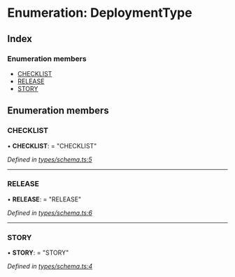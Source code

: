 
# Enumeration: DeploymentType

## Index

### Enumeration members

* [CHECKLIST](_types_schema_.deploymenttype.md#checklist)
* [RELEASE](_types_schema_.deploymenttype.md#release)
* [STORY](_types_schema_.deploymenttype.md#story)

## Enumeration members

###  CHECKLIST

• **CHECKLIST**: = "CHECKLIST"

*Defined in [types/schema.ts:5](https://github.com/bluecanvas/node-bluecanvas-sdk/blob/6e3a4c7/src/types/schema.ts#L5)*

___

###  RELEASE

• **RELEASE**: = "RELEASE"

*Defined in [types/schema.ts:6](https://github.com/bluecanvas/node-bluecanvas-sdk/blob/6e3a4c7/src/types/schema.ts#L6)*

___

###  STORY

• **STORY**: = "STORY"

*Defined in [types/schema.ts:4](https://github.com/bluecanvas/node-bluecanvas-sdk/blob/6e3a4c7/src/types/schema.ts#L4)*
